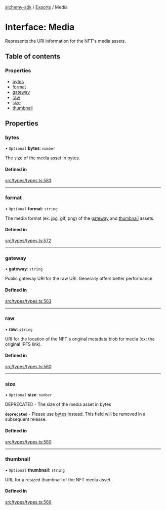 [alchemy-sdk](../README.md) / [Exports](../modules.md) / Media

# Interface: Media

Represents the URI information for the NFT's media assets.

## Table of contents

### Properties

- [bytes](Media.md#bytes)
- [format](Media.md#format)
- [gateway](Media.md#gateway)
- [raw](Media.md#raw)
- [size](Media.md#size)
- [thumbnail](Media.md#thumbnail)

## Properties

### bytes

• `Optional` **bytes**: `number`

The size of the media asset in bytes.

#### Defined in

[src/types/types.ts:583](https://github.com/alchemyplatform/alchemy-sdk-js/blob/4483414/src/types/types.ts#L583)

___

### format

• `Optional` **format**: `string`

The media format (ex: jpg, gif, png) of the [gateway](Media.md#gateway) and
[thumbnail](Media.md#thumbnail) assets.

#### Defined in

[src/types/types.ts:572](https://github.com/alchemyplatform/alchemy-sdk-js/blob/4483414/src/types/types.ts#L572)

___

### gateway

• **gateway**: `string`

Public gateway URI for the raw URI. Generally offers better performance.

#### Defined in

[src/types/types.ts:563](https://github.com/alchemyplatform/alchemy-sdk-js/blob/4483414/src/types/types.ts#L563)

___

### raw

• **raw**: `string`

URI for the location of the NFT's original metadata blob for media (ex: the
original IPFS link).

#### Defined in

[src/types/types.ts:560](https://github.com/alchemyplatform/alchemy-sdk-js/blob/4483414/src/types/types.ts#L560)

___

### size

• `Optional` **size**: `number`

DEPRECATED - The size of the media asset in bytes

**`deprecated`** - Please use [bytes](Media.md#bytes) instead. This field will be removed
  in a subsequent release.

#### Defined in

[src/types/types.ts:580](https://github.com/alchemyplatform/alchemy-sdk-js/blob/4483414/src/types/types.ts#L580)

___

### thumbnail

• `Optional` **thumbnail**: `string`

URL for a resized thumbnail of the NFT media asset.

#### Defined in

[src/types/types.ts:566](https://github.com/alchemyplatform/alchemy-sdk-js/blob/4483414/src/types/types.ts#L566)
